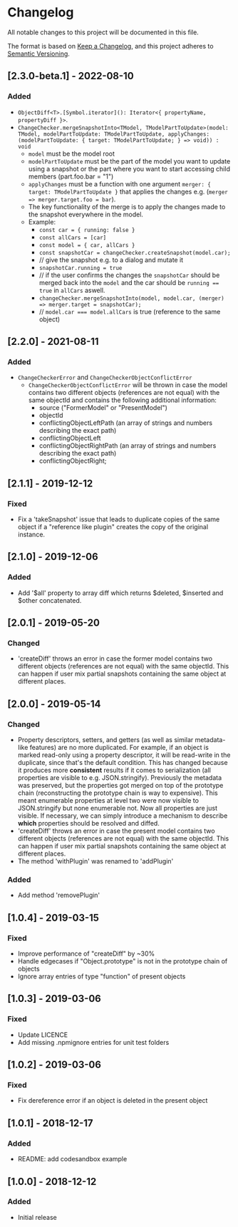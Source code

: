 # Changelog
All notable changes to this project will be documented in this file.

The format is based on [Keep a Changelog](https://keepachangelog.com/en/1.0.0/),
and this project adheres to [Semantic Versioning](https://semver.org/spec/v2.0.0.html).

## [2.3.0-beta.1] - 2022-08-10
### Added
- `ObjectDiff<T>.[Symbol.iterator](): Iterator<{ propertyName, propertyDiff }>`.
- `ChangeChecker.mergeSnapshotInto<TModel, TModelPartToUpdate>(model: TModel, modelPartToUpdate: TModelPartToUpdate, applyChanges: (modelPartToUpdate: { target: TModelPartToUpdate; } => void)) : void`
  - `model` must be the model root
  - `modelPartToUpdate` must be the part of the model you want to update using a snapshot or the part where you want to start accessing child members (part.foo.bar = "1")
  - `applyChanges` must be a function with one argument `merger: { target: TModelPartToUpdate }` that applies the changes e.g. (`merger => merger.target.foo = bar`).
  - The key functionality of the merge is to apply the changes made to the snapshot everywhere in the model.
  - Example:
    - `const car = { running: false }`
    - `const allCars = [car]`
    - `const model = { car, allCars }`
    - `const snapshotCar = changeChecker.createSnapshot(model.car);`
    - // give the snapshot e.g. to a dialog and mutate it
    - `snapshotCar.running = true`
    - // if the user confirms the changes the `snapshotCar` should be merged back into the `model` and the car should be `running == true` in `allCars` aswell.
    - `changeChecker.mergeSnapshotInto(model, model.car, (merger) => merger.target = snapshotCar);`
    - // `model.car === model.allCars` is true (reference to the same object)

## [2.2.0] - 2021-08-11
### Added
- `ChangeCheckerError` and `ChangeCheckerObjectConflictError`
  - `ChangeCheckerObjectConflictError` will be thrown in case the model contains two different objects (references are not equal) with the same objectId and contains the following additional information:
    - source ("FormerModel" or "PresentModel")
    - objectId
    - conflictingObjectLeftPath (an array of strings and numbers describing the exact path)
    - conflictingObjectLeft
    - conflictingObjectRightPath (an array of strings and numbers describing the exact path)
    - conflictingObjectRight;

## [2.1.1] - 2019-12-12
### Fixed
- Fix a 'takeSnapshot' issue that leads to duplicate copies of the same object if a "reference like plugin" creates the copy of the original instance. 

## [2.1.0] - 2019-12-06
### Added
- Add '$all' property to array diff which returns $deleted, $inserted and $other concatenated.

## [2.0.1] - 2019-05-20
### Changed
- 'createDiff' throws an error in case the former model contains two different objects (references are not equal) with the same objectId. This can happen if user mix partial snapshots containing the same object at different places.

## [2.0.0] - 2019-05-14
### Changed
- Property descriptors, setters, and getters (as well as similar metadata-like features) are no more duplicated. For example, if an object is marked read-only using a property descriptor, it will be read-write in the duplicate, since that's the default condition. This has changed because it produces more **consistent** results if it comes to serialization (all properties are visible to e.g. JSON.stringify). Previously the metadata was preserved, but the properties got merged on top of the prototype chain (reconstructing the prototype chain is way to expensive). This meant enumerable properties at level two were now visible to JSON.stringify but none enumerable not. Now all properties are just visible. If necessary, we can simply introduce a mechanism to describe **which** properties should be resolved and diffed.
- 'createDiff' throws an error in case the present model contains two different objects (references are not equal) with the same objectId. This can happen if user mix partial snapshots containing the same object at different places.
- The method 'withPlugin' was renamed to 'addPlugin'
### Added
- Add method 'removePlugin'

## [1.0.4] - 2019-03-15
### Fixed
- Improve performance of "createDiff" by ~30%
- Handle edgecases if "Object.prototype" is not in the prototype chain of objects
- Ignore array entries of type "function" of present objects

## [1.0.3] - 2019-03-06
### Fixed 
- Update LICENCE
- Add missing .npmignore entries for unit test folders

## [1.0.2] - 2019-03-06
### Fixed 
- Fix dereference error if an object is deleted in the present object

## [1.0.1] - 2018-12-17
### Added 
- README: add codesandbox example

## [1.0.0] - 2018-12-12
### Added
- Initial release
